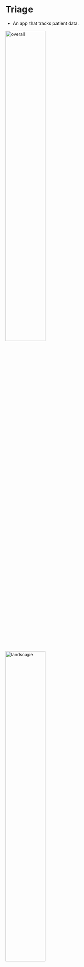 # Triage
* An app that tracks patient data.

<img src="https://cloud.githubusercontent.com/assets/8703653/6099342/80b11f50-afc3-11e4-93f8-11d4c5fb6e40.png" alt="overall" style="width:50%;height:50%">

<img src="https://cloud.githubusercontent.com/assets/8703653/6099305/b51e3224-afc2-11e4-88e5-3eff692d3ec2.png" alt="landscape" style="width:50%;height:50%">

<img src="https://cloud.githubusercontent.com/assets/8703653/6099309/b520b99a-afc2-11e4-8296-4301fea8d836.png" alt="landscape" style="width:50%;height:50%">
<img src="https://cloud.githubusercontent.com/assets/8703653/6099308/b51fe54c-afc2-11e4-808c-770c5ae9b99a.png" alt="landscape" style="width:50%;height:50%">
<img src="https://cloud.githubusercontent.com/assets/8703653/6099307/b51fc698-afc2-11e4-980b-400c94f72cbd.png" alt="landscape" style="width:50%;height:50%">

